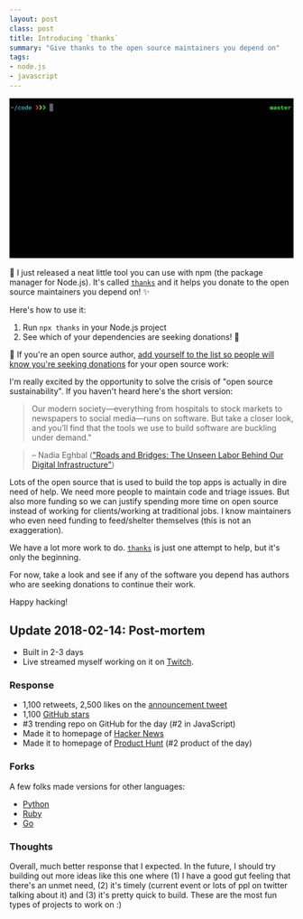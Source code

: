```yaml
---
layout: post
class: post
title: Introducing `thanks`
summary: "Give thanks to the open source maintainers you depend on"
tags:
- node.js
- javascript
---
```


![thanks cli demo](/images/npm-install-thanks.gif)

🙌 I just released a neat little tool you can use with npm (the package manager for Node.js). It's called [`thanks`](https://github.com/feross/thanks) and it helps you donate to the open source maintainers you depend on! ✨

Here's how to use it:

1. Run `npx thanks` in your Node.js project
2. See which of your dependencies are seeking donations! 💸

🌟 If you're an open source author, [add yourself to the list so people will know you're seeking donations](https://github.com/feross/thanks) for your open source work:

I'm really excited by the opportunity to solve the crisis of "open source sustainability". If you haven't heard here's the short version:

> Our modern society—everything from hospitals to stock markets to newspapers to social media—runs on software. But take a closer look, and you’ll find that the tools we use to build software are buckling under demand."

> – Nadia Eghbal (["Roads and Bridges: The Unseen Labor Behind Our Digital Infrastructure"](https://www.fordfoundation.org/media/2976/roads-and-bridges-the-unseen-labor-behind-our-digital-infrastructure.pdf))

Lots of the open source that is used to build the top apps is actually in dire need of help. We need more people to maintain code and triage issues. But also more funding so we can justify spending more time on open source instead of working for clients/working at traditional jobs. I know maintainers who even need funding to feed/shelter themselves (this is not an exaggeration).

We have a lot more work to do. [`thanks`](https://github.com/feross/thanks) is just one attempt to help, but it's only the beginning.

For now, take a look and see if any of the software you depend has authors who are seeking donations to continue their work.

Happy hacking!

## Update 2018-02-14: Post-mortem

- Built in 2-3 days
- Live streamed myself working on it on [Twitch](https://twitch.tv/ferossity).

### Response

- 1,100 retweets, 2,500 likes on the [announcement tweet](https://twitter.com/feross/status/961745970080792576)
- 1,100 [GitHub stars](https://github.com/feross/thanks)
- \#3 trending repo on GitHub for the day (\#2 in JavaScript)
- Made it to homepage of [Hacker News](https://news.ycombinator.com/item?id=16336575)
- Made it to homepage of [Product Hunt](https://www.producthunt.com/posts/thanks) (#2 product of the day)

### Forks

A few folks made versions for other languages:

- [Python](https://twitter.com/phildini/status/962412326266785792)
- [Ruby](https://twitter.com/DPritchett/status/962495535847526401)
- [Go](https://github.com/Southclaws/thanks)

### Thoughts

Overall, much better response that I expected. In the future, I should try building out more ideas like this one where (1) I have a good gut feeling that there's an unmet need, (2) it's timely (current event or lots of ppl on twitter talking about it) and (3) it's pretty quick to build. These are the most fun types of projects to work on :)
